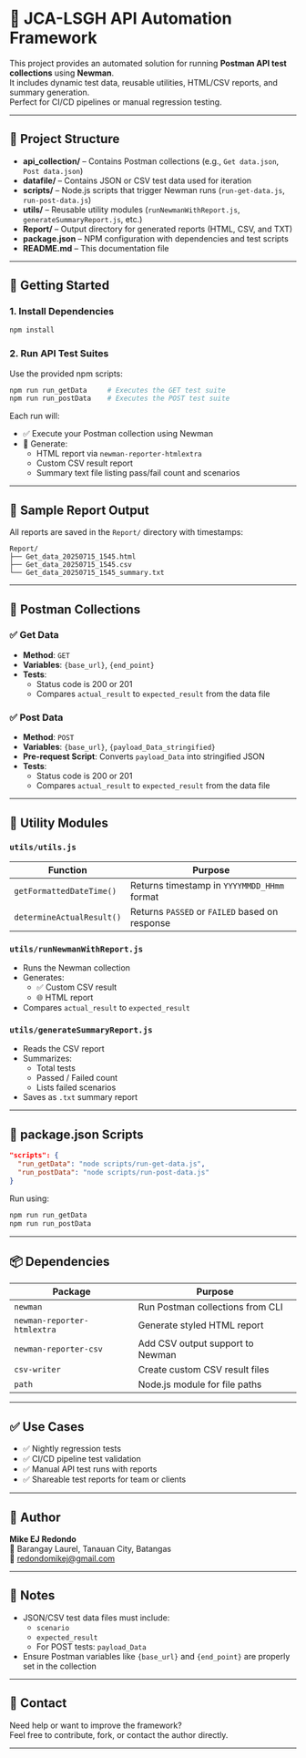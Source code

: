 # 🧪 JCA-LSGH API Automation Framework

This project provides an automated solution for running **Postman API test collections** using **Newman**.  
It includes dynamic test data, reusable utilities, HTML/CSV reports, and summary generation.  
Perfect for CI/CD pipelines or manual regression testing.

---

## 📁 Project Structure

- **api_collection/** – Contains Postman collections (e.g., `Get data.json`, `Post data.json`)
- **datafile/** – Contains JSON or CSV test data used for iteration
- **scripts/** – Node.js scripts that trigger Newman runs (`run-get-data.js`, `run-post-data.js`)
- **utils/** – Reusable utility modules (`runNewmanWithReport.js`, `generateSummaryReport.js`, etc.)
- **Report/** – Output directory for generated reports (HTML, CSV, and TXT)
- **package.json** – NPM configuration with dependencies and test scripts
- **README.md** – This documentation file

---

## 🚀 Getting Started

### 1. Install Dependencies

```bash
npm install
```

### 2. Run API Test Suites

Use the provided npm scripts:

```bash
npm run run_getData     # Executes the GET test suite
npm run run_postData    # Executes the POST test suite
```

Each run will:
- ✅ Execute your Postman collection using Newman
- 📄 Generate:
  - HTML report via `newman-reporter-htmlextra`
  - Custom CSV result report
  - Summary text file listing pass/fail count and scenarios

---

## 📂 Sample Report Output

All reports are saved in the `Report/` directory with timestamps:

```
Report/
├── Get_data_20250715_1545.html
├── Get_data_20250715_1545.csv
└── Get_data_20250715_1545_summary.txt
```

---

## 📌 Postman Collections

### ✅ Get Data

- **Method**: `GET`
- **Variables**: `{base_url}`, `{end_point}`
- **Tests**:
  - Status code is 200 or 201
  - Compares `actual_result` to `expected_result` from the data file

### ✅ Post Data

- **Method**: `POST`
- **Variables**: `{base_url}`, `{payload_Data_stringified}`
- **Pre-request Script**: Converts `payload_Data` into stringified JSON
- **Tests**:
  - Status code is 200 or 201
  - Compares `actual_result` to `expected_result` from the data file

---

## 🔧 Utility Modules

### `utils/utils.js`

| Function                    | Purpose                                         |
|----------------------------|-------------------------------------------------|
| `getFormattedDateTime()`   | Returns timestamp in `YYYYMMDD_HHmm` format     |
| `determineActualResult()`  | Returns `PASSED` or `FAILED` based on response  |

### `utils/runNewmanWithReport.js`

- Runs the Newman collection
- Generates:
  - ✅ Custom CSV result
  - 🌐 HTML report
- Compares `actual_result` to `expected_result`

### `utils/generateSummaryReport.js`

- Reads the CSV report
- Summarizes:
  - Total tests
  - Passed / Failed count
  - Lists failed scenarios
- Saves as `.txt` summary report

---

## 📜 package.json Scripts

```json
"scripts": {
  "run_getData": "node scripts/run-get-data.js",
  "run_postData": "node scripts/run-post-data.js"
}
```

Run using:

```bash
npm run run_getData
npm run run_postData
```

---

## 📦 Dependencies

| Package                    | Purpose                                |
|---------------------------|----------------------------------------|
| `newman`                  | Run Postman collections from CLI       |
| `newman-reporter-htmlextra` | Generate styled HTML report           |
| `newman-reporter-csv`     | Add CSV output support to Newman       |
| `csv-writer`              | Create custom CSV result files         |
| `path`                    | Node.js module for file paths          |

---

## ✅ Use Cases

- ✅ Nightly regression tests
- ✅ CI/CD pipeline test validation
- ✅ Manual API test runs with reports
- ✅ Shareable test reports for team or clients

---

## 👤 Author

**Mike EJ Redondo**  
📍 Barangay Laurel, Tanauan City, Batangas  
📧 redondomikej@gmail.com

---

## 🧠 Notes

- JSON/CSV test data files must include:
  - `scenario`
  - `expected_result`
  - For POST tests: `payload_Data`
- Ensure Postman variables like `{base_url}` and `{end_point}` are properly set in the collection

---

## 📨 Contact

Need help or want to improve the framework?  
Feel free to contribute, fork, or contact the author directly.

---
